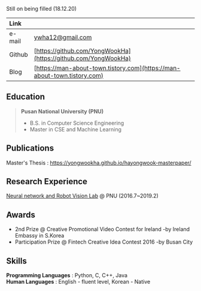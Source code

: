 Still on being filled (18.12.20)

|Link          |                                                                           | 
|:----------|:--------------------------------------------------------------------------|
|e-mail     | ywha12@gmail.com                                                          |
| Github    | [https://github.com/YongWookHa](https://github.com/YongWookHa)            |
|Blog       | [https://man-about-town.tistory.com](https://man-about-town.tistory.com)  |

## Education
> **Pusan National University (PNU)**
> * B.S. in Computer Science Engineering
> * Master in CSE and Machine Learning

## Publications
Master's Thesis : [https://yongwookha.github.io/hayongwook-masterpaper/
](https://yongwookha.github.io/hayongwook-masterpaper/)

## Research Experience
[Neural network and Robot Vision Lab](http://harmony.cs.pusan.ac.kr/~wiki/index.php/%EB%8C%80%EB%AC%B8) @ PNU (2016.7~2019.2)

## Awards
* 2nd Prize @ Creative Promotional Video Contest for Ireland -by Ireland Embassy in S.Korea
* Participation Prize @ Fintech Creative Idea Contest 2016 -by Busan City

## Skills

**Programming Languages** : Python, C, C++, Java <br/>
**Human Languages** : English - fluent level, Korean - Native
